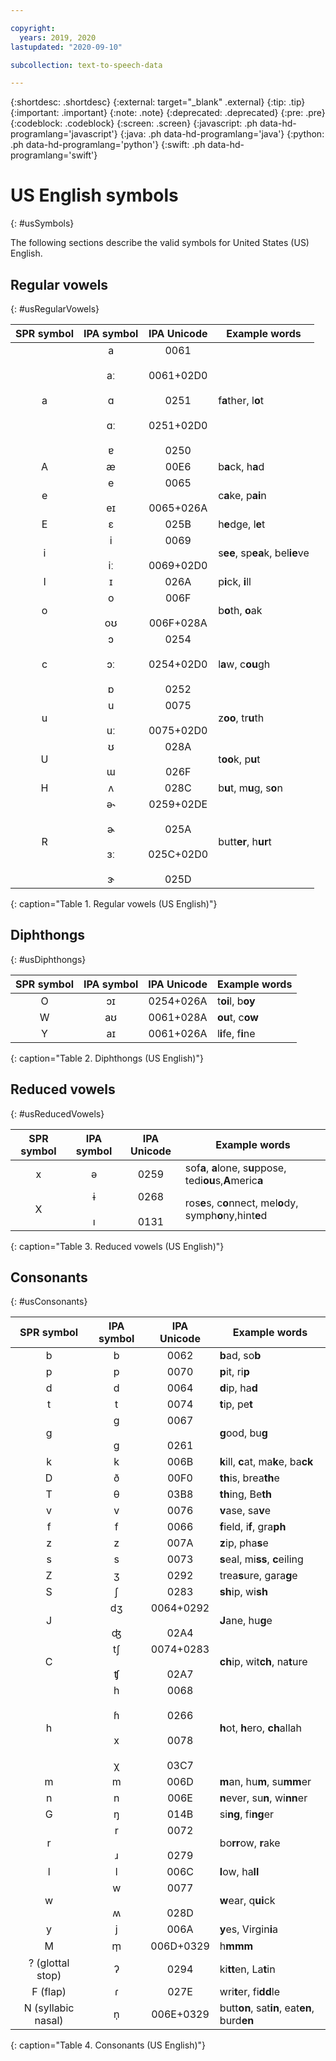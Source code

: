 ```yaml
---

copyright:
  years: 2019, 2020
lastupdated: "2020-09-10"

subcollection: text-to-speech-data

---
```


{:shortdesc: .shortdesc}
{:external: target="_blank" .external}
{:tip: .tip}
{:important: .important}
{:note: .note}
{:deprecated: .deprecated}
{:pre: .pre}
{:codeblock: .codeblock}
{:screen: .screen}
{:javascript: .ph data-hd-programlang='javascript'}
{:java: .ph data-hd-programlang='java'}
{:python: .ph data-hd-programlang='python'}
{:swift: .ph data-hd-programlang='swift'}

# US English symbols
{: #usSymbols}

The following sections describe the valid symbols for United States (US) English.

## Regular vowels
{: #usRegularVowels}

| SPR symbol | IPA symbol | IPA Unicode | Example words |
|:----------:|:----------:|:-----------:|---------------|
| a | a<br/><br/>&#97;&#720;<br/><br/>&#593;<br/><br/>&#593;&#720;<br/><br/>&#592; | 0061<br/><br/>0061+02D0<br/><br/>0251<br/><br/>0251+02D0<br/><br/>0250 | f**a**ther, l**o**t |
| A | &#230; | 00E6 | b**a**ck, h**a**d |
| e | e<br/><br/>&#101;&#618; | 0065<br/><br/>0065+026A | c**a**ke, p**ai**n |
| E | &#603; | 025B | h**e**dge, l**e**t |
| i | i<br/><br/>&#105;&#720; | 0069<br/><br/>0069+02D0 | s**ee**, sp**ea**k, bel**ie**ve |
| I | &#618; | 026A | p**i**ck, **i**ll |
| o | o<br/><br/>&#111;&#650; | 006F<br/><br/>006F+028A | b**o**th, **o**ak |
| c | &#596;<br/><br/>&#596;&#720;<br/><br/>&#594; | 0254<br/><br/>0254+02D0<br/><br/>0252 | l**a**w, c**ou**gh |
| u | u<br/><br/>&#117;&#720; | 0075<br/><br/>0075+02D0 | z**oo**, tr**u**th |
| U | &#650;<br/><br/>&#623; | 028A<br/><br/>026F | t**oo**k, p**u**t |
| H | &#652; | 028C | b**u**t, m**u**g, s**o**n |
| R | &#601;&#734;<br/><br/>&#602;<br/><br/>&#604;&#720;<br/><br/>&#605; | 0259+02DE<br/><br/>025A<br/><br/>025C+02D0<br/><br/>025D | butt**er**, h**ur**t |
{: caption="Table 1. Regular vowels (US English)"}

## Diphthongs
{: #usDiphthongs}

| SPR symbol | IPA symbol | IPA Unicode | Example words |
|:----------:|:----------:|:-----------:|---------------|
| O | &#596;&#618; | 0254+026A | t**oi**l, b**oy** |
| W | &#97;&#650; | 0061+028A | **ou**t, c**ow** |
| Y | &#97;&#618; | 0061+026A | l**i**fe, f**i**ne |
{: caption="Table 2. Diphthongs (US English)"}

## Reduced vowels
{: #usReducedVowels}

| SPR symbol | IPA symbol | IPA Unicode | Example words |
|:----------:|:----------:|:-----------:|---------------|
| x | &#601; | 0259 | sof**a**, **a**lone, s**u**ppose, tedi**ou**s,**A**meric**a** |
| X | &#616;<br/><br/>&#305; | 0268<br/><br/>0131 | ros**e**s, c**o**nnect, mel**o**dy, symph**o**ny,hint**e**d |
{: caption="Table 3. Reduced vowels (US English)"}

## Consonants
{: #usConsonants}

| SPR symbol | IPA symbol | IPA Unicode | Example words |
|:----------:|:----------:|:-----------:|---------------|
| b | b | 0062 | **b**ad, so**b** |
| p | p | 0070 | **p**it, ri**p** |
| d | d | 0064 | **d**ip, ha**d** |
| t | t | 0074 | **t**ip, pe**t** |
| g | g<br/><br/>&#609; | 0067<br/><br/>0261 | **g**ood, bu**g** |
| k | k | 006B | **k**ill, **c**at, ma**k**e, ba**ck** |
| D | &#240; | 00F0 | **th**is, brea**th**e |
| T | &#952; | 03B8 | **th**ing, Be**th** |
| v | v | 0076 | **v**ase, sa**v**e |
| f | f | 0066 | **f**ield, i**f**, gra**ph** |
| z | z | 007A | **z**ip, pha**s**e |
| s | s | 0073 | **s**eal, mi**ss**, **c**eiling |
| Z | &#658; | 0292 | trea**s**ure, gara**g**e |
| S | &#643; | 0283 | **sh**ip, wi**sh** |
| J | &#100;&#658;<br/><br/>&#676; | 0064+0292<br/><br/>02A4 | **J**ane, hu**g**e |
| C | &#116;&#643;<br/><br/>&#679; | 0074+0283<br/><br/>02A7 | **ch**ip, wit**ch**, na**t**ure |
| h | h<br/><br/>&#614;<br/><br/>x<br/><br/>&#967; | 0068<br/><br/>0266<br/><br/>0078<br/><br/>03C7 | **h**ot, **h**ero, **ch**allah |
| m | m | 006D | **m**an, hu**m**, su**mm**er |
| n | n | 006E | **n**ever, su**n**, wi**nn**er |
| G | &#331; | 014B | si**ng**, fi**ng**er |
| r | r<br/><br/>&#633; | 0072<br/><br/>0279 | bo**rr**ow, **r**ake |
| l | l | 006C | **l**ow, ha**ll** |
| w | w<br/><br/>&#653; | 0077<br/><br/>028D | **w**ear, q**ui**ck |
| y | j | 006A | **y**es, Virgin**i**a |
| M | &#109;&#809; | 006D+0329 | h**mmm** |
| ? (glottal stop) | &#660; | 0294 | ki**tt**en, La**t**in |
| F (flap) | &#638; | 027E | wri**t**er, fi**dd**le |
| N (syllabic nasal) | &#110;&#809; | 006E+0329 | butt**on**, sat**in**, eat**en**, burd**en** |
{: caption="Table 4. Consonants (US English)"}
